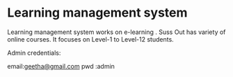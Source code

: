 # Learning management system
 Learning management system works on e-learning .
 Suss Out has variety of online courses.
 It focuses on Level-1 to Level-12 students.

 Admin credentials:

 email:geetha@gmail.com
 pwd :admin

 
